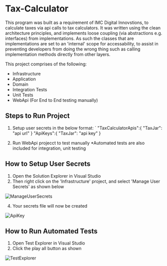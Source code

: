 # Tax-Calculator

This program was built as a requirement of IMC Digital Innovstions, to calculate taxes via api calls to tax calculators. It was written using the clean architecture principles, and implements loose coupling (via abstractions e.g. interfaces) from implementations. As such the classes that are implementations are set to an 'internal' scope for accessability, to assist in preventing developers from doing the wrong thing such as calling implementation methods directly from other layers. 

This project comprises of the following:
- Infrastructure
- Application
- Domain
- Integration Tests
- Unit Tests
- WebApi (For End to End testing manually)

## Steps to Run Project
1. Setup user secrets in the below format:
`
"TaxCalculatorApis":{
      "TaxJar": "api url"
}
"ApiKeys":{
    "TaxJar": "api key"
}

2. Run WebApi projecct to test manually
*Automated tests are also included for integration, unit testing

## How to Setup User Secrets
1. Open the Solution Explorer in Visual Studio 
2. Then right click on the 'Infrastructure' project, and select 'Manage User Secrets' as shown below

![ManageUserSecrets](https://user-images.githubusercontent.com/51467659/152818253-484b5ee6-fbd5-4d89-81f6-206a6ac525c8.PNG)

4. Your secrets file will now be created 

![ApiKey](https://user-images.githubusercontent.com/51467659/152818300-0b990597-30f6-473d-8538-6e05c74c4f82.PNG)

## How to Run Automated Tests
1. Open Test Explorer in Visual Studio 
2. Click the play all button as shown

![TestExplorer](https://user-images.githubusercontent.com/51467659/152818345-adad09cf-cd2f-4ecd-9ad6-fe1291a92608.PNG)
